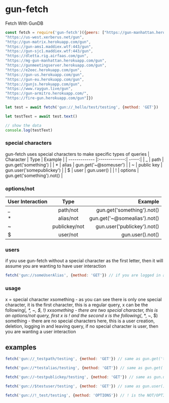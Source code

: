 # gun-fetch

Fetch With GunDB

```javascript
const fetch = require('gun-fetch')({peers: ["https://gun-manhattan.herokuapp.com/gun",
"https://us-west.xerberus.net/gun",
"http://gun-matrix.herokuapp.com/gun",
"https://gun-ams1.maddiex.wtf:443/gun",
"https://gun-sjc1.maddiex.wtf:443/gun",
"https://dletta.rig.airfaas.com/gun",
"https://mg-gun-manhattan.herokuapp.com/gun",
"https://gunmeetingserver.herokuapp.com/gun",
"https://e2eec.herokuapp.com/gun",
"https://gun-us.herokuapp.com/gun",
"https://gun-eu.herokuapp.com/gun",
"https://gunjs.herokuapp.com/gun",
"https://www.raygun.live/gun",
"https://gun-armitro.herokuapp.com/",
"https://fire-gun.herokuapp.com/gun"]})

let test = await fetch('gun://_hello/test/testing', {method: 'GET'})

let testText = await test.text()

// show the data
console.log(testText)
```
### special characters
gun-fetch uses special characters to make specific types of queries
| Character        | Type           | Example  |
| ------------- |:-------------:| -----:|
| _ | path | gun.get('something') |
| * | alias     |   gun.get('~@someuser') |
| ~ | public key      |    gun.user('somepublickey') |
| $ | user      |  gun.user()   |
| ! | options      |  gun.get('something').not() |

### options/not
| User Interaction        | Type           | Example  |
| ------------- |:-------------:| -----:|
| _ | path/not | gun.get('something').not() |
| * | alias/not     |   gun.get('~@somealias').not() |
| ~ | publickey/not | gun.user('publickey').not()|
| $ | user/not     |   gun.user().not() |

### users
if you use gun-fetch without a special character as the first letter, then it will assume you are wanting to have user interaction
```javascript
fetch('gun://someUserAlias', {method: 'GET'}) // if you are logged in as someUserAlias, gun-fetch will return the someUserAlias user information
```

### usage
x = special character
xsomething - as you can see there is only one special character, it is the first character, this is a regular query, x can be the following(_, *, ~, $, !)
xxsomething - there are two special character, this is an options/not query, first x is ! and the second x is the following(_, *, ~, $)
something - there are no special characters here, this is a user creation, deletion, logging in and leaving query, if no special character is user, then you are wanting a user interaction

## examples
```javascript
fetch('gun://_testpath/testing', {method: 'GET'}) // same as gun.get('testpath').get('testing')

fetch('gun://*testalias/testing', {method: 'GET'}) // same as gun.get('~@testalias').get('testing')

fetch('gun://~testpublickey/testing', {method: 'GET'}) // same as gun.user('testpublickey').get('testing')

fetch('gun://$testuser/testing', {method: 'GET'}) // same as gun.user().get('testing')

fetch('gun://!_test/testing', {method: 'OPTIONS'}) // ! is the NOT/OPTIONS character, _ is the path character, so this is gun.get('test').get('testing').not(data => {data is not found})
```